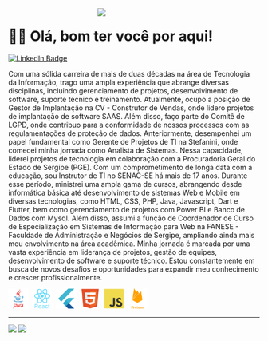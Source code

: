 <img src = "banner.gif" width = "325px" align = "right">

# 👨‍💻 Olá, bom ter você por aqui!
  <div id="badges">
  <a href = "https://www.linkedin.com/in/alexandre-fran%C3%A7a-9779051b/">
    <img src="https://img.shields.io/badge/LinkedIn-blue?style=for-the-badge&logo=linkedin&logoColor=white" alt="LinkedIn Badge"/>
  </a>
</div>

Com uma sólida carreira de mais de duas décadas na área de Tecnologia da Informação, trago uma ampla experiência que abrange diversas disciplinas, incluindo gerenciamento de projetos, desenvolvimento de software, suporte técnico e treinamento. Atualmente, ocupo a posição de Gestor de Implantação na CV - Construtor de Vendas, onde lidero projetos de implantação de software SAAS. Além disso, faço parte do Comitê de LGPD, onde contribuo para a conformidade de nossos processos com as regulamentações de proteção de dados. Anteriormente, desempenhei um papel fundamental como Gerente de Projetos de TI na Stefanini, onde comecei minha jornada como Analista de Sistemas. Nessa capacidade, liderei projetos de tecnologia em colaboração com a Procuradoria Geral do Estado de Sergipe (PGE). Com um comprometimento de longa data com a educação, sou Instrutor de TI no SENAC-SE há mais de 17 anos. Durante esse período, ministrei uma ampla gama de cursos, abrangendo desde informática básica até desenvolvimento de sistemas Web e Mobile em diversas tecnologias, como HTML, CSS, PHP, Java, Javascript, Dart e Flutter, bem como gerenciamento de projetos com Power BI e Banco de Dados com Mysql. Além disso, assumi a função de Coordenador de Curso de Especialização em Sistemas de Informação para Web na FANESE - Faculdade de Administração e Negócios de Sergipe, ampliando ainda mais meu envolvimento na área acadêmica. Minha jornada é marcada por uma vasta experiência em liderança de projetos, gestão de equipes, desenvolvimento de software e suporte técnico. Estou constantemente em busca de novos desafios e oportunidades para expandir meu conhecimento e crescer profissionalmente.

<div>
  <img src="https://github.com/devicons/devicon/blob/master/icons/java/java-original-wordmark.svg" title="Java" alt="Java" width="40" height="40"/>&nbsp;
  <img src="https://github.com/devicons/devicon/blob/master/icons/react/react-original-wordmark.svg" title="React" alt="React" width="40" height="40"/>&nbsp;
  <img src="https://github.com/devicons/devicon/blob/master/icons/flutter/flutter-original.svg" title="Flutter" alt="Flutter" width="40" height="40"/>&nbsp;
  <img src="https://github.com/devicons/devicon/blob/master/icons/html5/html5-original.svg" title="HTML5" alt="HTML" width="40" height="40"/>&nbsp;
  <img src="https://github.com/devicons/devicon/blob/master/icons/javascript/javascript-original.svg" title="JavaScript" alt="JavaScript" width="40" height="40"/>&nbsp;
  <img src="https://github.com/devicons/devicon/blob/master/icons/firebase/firebase-plain-wordmark.svg" title="Firebase" alt="Firebase" width="40" height="40"/>&nbsp;
</div>

---


<div align = "left">
<img height = "150em" src="https://github-readme-stats.vercel.app/api/top-langs/?username=agfranca&show_icons=true&theme=bear&count_private=true"/>
<img height = "150em" src="https://github-readme-stats.vercel.app/api?username=agfranca&show_icons=true&show_icons=true&theme=bear&count_private=true" />
</div>
